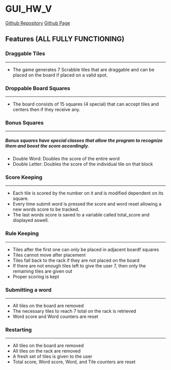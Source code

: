# GUI_HW_V

  [Github Repository](https://github.com/nunommestre/GUI_HW_V)
  [Github Page](https://nunommestre.github.io/GUI_HW_V/)

## Features (ALL FULLY FUNCTIONING)


### Draggable Tiles

---

<ul>
  <li>The game generates 7 Scrabble tiles that are draggable and can be placed on the board if placed on a valid spot.</li>
</ul>

### Droppable Board Squares

---

<ul>
  <li>The board consists of 15 squares (4 special) that can accept tiles and centers then if they receive any.</li>
</ul>

### Bonus Squares

---

##### Bonus squares have special classes that allow the program to recognize them and boost the score accordingly.

<ul>
  <li>Double Word: Doubles the score of the entire word</li>
  <li>Double Letter: Doubles the score of the individual tile on that block</li>
</ul>

### Score Keeping

---

<ul>
  <li>Each tile is scored by the number on it and is modified dependent on its square.</li>
  <li>Every time submit word is pressed the score and word reset allowing a new words score to be tracked.</li>
  <li>The last words score is saved to a variable called total_score and displayed aswell.</li>
</ul>

### Rule Keeping

---

<ul>
  <li>Tiles after the first one can only be placed in adjacent boardf squares</li>
  <li>Tiles cannot move after placement</li>
  <li>Tiles fall back to the rack if they are not placed on the board</li>
  <li>If there are not enough tiles left to give the user 7, then only the remaining tiles are given out</li>
  <li>Proper scoring is kept</li>
</ul>

### Submitting a word

---

<ul>
  <li>All tiles on the board are removed</li>
  <li>The necessary tiles to reach 7 total on the rack is retrieved</li>
  <li>Word score and Word counters are reset</li>
</ul>

### Restarting

---

<ul>
  <li>All tiles on the board are removed</li>
  <li>All tiles on the rack are removed</li>
  <li>A fresh set of tiles is given to the user</li>
  <li>Total score, Word score, Word, and Tile counters are reset</li>
</ul>
